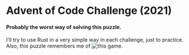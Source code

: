 # Advent of Code Challenge (2021)

#### Probably the worst way of solving this puzzle.

I'll try to use Rust in a very simple way in each challenge, just to practice. Also, this puzzle remembers me of ![this game](https://store.steampowered.com/app/1846170/Iron_Lung/).
